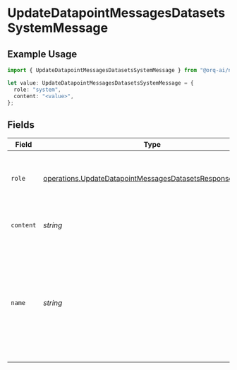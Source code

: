 # UpdateDatapointMessagesDatasetsSystemMessage

## Example Usage

```typescript
import { UpdateDatapointMessagesDatasetsSystemMessage } from "@orq-ai/node/models/operations";

let value: UpdateDatapointMessagesDatasetsSystemMessage = {
  role: "system",
  content: "<value>",
};
```

## Fields

| Field                                                                                                                                  | Type                                                                                                                                   | Required                                                                                                                               | Description                                                                                                                            |
| -------------------------------------------------------------------------------------------------------------------------------------- | -------------------------------------------------------------------------------------------------------------------------------------- | -------------------------------------------------------------------------------------------------------------------------------------- | -------------------------------------------------------------------------------------------------------------------------------------- |
| `role`                                                                                                                                 | [operations.UpdateDatapointMessagesDatasetsResponse200Role](../../models/operations/updatedatapointmessagesdatasetsresponse200role.md) | :heavy_check_mark:                                                                                                                     | The role of the messages author, in this case `system`.                                                                                |
| `content`                                                                                                                              | *string*                                                                                                                               | :heavy_check_mark:                                                                                                                     | The contents of the system message.                                                                                                    |
| `name`                                                                                                                                 | *string*                                                                                                                               | :heavy_minus_sign:                                                                                                                     | An optional name for the participant. Provides the model information to differentiate between participants of the same role.           |